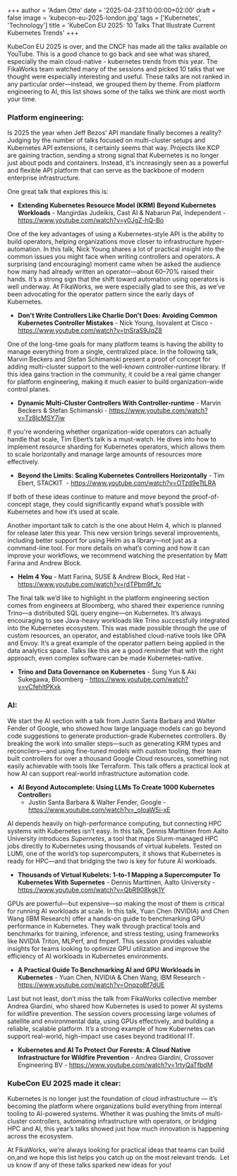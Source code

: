 +++
author = 'Adam Otto'
date = '2025-04-23T10:00:00+02:00'
draft = false
image = 'kubecon-eu-2025-london.jpg'
tags = ['Kubernetes', 'Technology']
title = 'KubeCon EU 2025: 10 Talks That Illustrate Current Kubernetes Trends'
+++

KubeCon EU 2025 is over, and the CNCF has made all the talks available on
YouTube. This is a good chance to go back and see what was shared, especially
the main cloud-native - kubernetes trends from this year. The FikaWorks team
watched many of the sessions and picked 10 talks that we thought were especially
interesting and useful. These talks are not ranked in any particular
order—instead, we grouped them by theme. From platform engineering to AI, this
list shows some of the talks we think are most worth your time.

### **Platform engineering:**

Is 2025 the year when Jeff Bezos’ API mandate finally becomes a reality? Judging
by the number of talks focused on multi-cluster setups and Kubernetes API
extensions, it certainly seems that way. Projects like KCP are gaining traction,
sending a strong signal that Kubernetes is no longer just about pods and
containers. Instead, it's increasingly seen as a powerful and flexible API
platform that can serve as the backbone of modern enterprise infrastructure.

One great talk that explores this is:

- **Extending Kubernetes Resource Model (KRM) Beyond Kubernetes Workloads** -
  Mangirdas Judeikis, Cast AI & Nabarun Pal, Independent -
  <https://www.youtube.com/watch?v=y0JgZ-hQ-Bo>

One of the key advantages of using a Kubernetes-style API is the ability to
build operators, helping organizations move closer to infrastructure
hyper-automation. In this talk, Nick Young shares a lot of practical insight
into the common issues you might face when writing controllers and operators. A
surprising (and encouraging) moment came when he asked the audience how many had
already written an operator—about 60–70% raised their hands. It’s a strong sign
that the shift toward automation using operators is well underway. At FikaWorks,
we were especially glad to see this, as we’ve been advocating for the operator
pattern since the early days of Kubernetes.

- **Don't Write Controllers Like Charlie Don't Does: Avoiding Common Kubernetes
  Controller Mistakes** - Nick Young, Isovalent at Cisco -
  <https://www.youtube.com/watch?v=tnSraS9JqZ8>

One of the long-time goals for many platform teams is having the ability to
manage everything from a single, centralized place. In the following talk,
Marvin Beckers and Stefan Schimanski present a proof of concept for adding
multi-cluster support to the well-known controller-runtime library. If this idea
gains traction in the community, it could be a real game changer for platform
engineering, making it much easier to build organization-wide control planes.

- **Dynamic Multi-Cluster Controllers With Controller-runtime** - Marvin Beckers
  & Stefan Schimanski - <https://www.youtube.com/watch?v=Tz8IcMSY7jw>

If you're wondering whether organization-wide operators can actually handle that
scale, Tim Ebert’s talk is a must-watch. He dives into how to implement resource
sharding for Kubernetes operators, which allows them to scale horizontally and
manage large amounts of resources more effectively.

- **Beyond the Limits: Scaling Kubernetes Controllers Horizontally** - Tim
  Ebert, STACKIT  - <https://www.youtube.com/watch?v=OTzd9eTtLRA>

If both of these ideas continue to mature and move beyond the proof-of-concept
stage, they could significantly expand what’s possible with Kubernetes and how
it’s used at scale.

Another important talk to catch is the one about Helm 4, which is planned for
release later this year. This new version brings several improvements, including
better support for using Helm as a library—not just as a command-line tool. For
more details on what’s coming and how it can improve your workflows, we
recommend watching the presentation by Matt Farina and Andrew Block.

- **Helm 4 You** - Matt Farina, SUSE & Andrew Block, Red Hat -
  <https://www.youtube.com/watch?v=rdTPbm9f_fc>

The final talk we’d like to highlight in the platform engineering section comes
from engineers at Bloomberg, who shared their experience running Trino—a
distributed SQL query engine—on Kubernetes. It’s always encouraging to see
Java-heavy workloads like Trino successfully integrated into the Kubernetes
ecosystem. This was made possible through the use of custom resources, an
operator, and established cloud-native tools like OPA and Envoy. It’s a great
example of the operator pattern being applied in the data analytics space. Talks
like this are a good reminder that with the right approach, even complex
software can be made Kubernetes-native.

- **Trino and Data Governance on Kubernetes** - Sung Yun & Aki Sukegawa,
  Bloomberg - <https://www.youtube.com/watch?v=vCfehltPKxk>

### **AI:**

We start the AI section with a talk from Justin Santa Barbara and Walter Fender
of Google, who showed how large language models can go beyond code suggestions
to generate production-grade Kubernetes controllers. By breaking the work into
smaller steps—such as generating KRM types and reconcilers—and using fine-tuned
models with custom tooling, their team built controllers for over a thousand
Google Cloud resources, something not easily achievable with tools like
Terraform. This talk offers a practical look at how AI can support real-world
infrastructure automation code.

- **AI Beyond Autocomplete: Using LLMs To Create 1000 Kubernetes Controller**s
  - Justin Santa Barbara & Walter Fender, Google -
    <https://www.youtube.com/watch?v=_oIoaW5i-xE>

AI depends heavily on high-performance computing, but connecting HPC systems
with Kubernetes isn’t easy. In this talk, Dennis Marttinen from Aalto University
introduces _Supernetes_, a tool that maps Slurm-managed HPC jobs directly to
Kubernetes using thousands of virtual kubelets. Tested on LUMI, one of the
world’s top supercomputers, it shows that Kubernetes is ready for HPC—and that
bridging the two is key for future AI workloads.

- **Thousands of Virtual Kubelets: 1-to-1 Mapping a Supercomputer To Kubernetes
  With Supernetes** - Dennis Marttinen, Aalto University -
  <https://www.youtube.com/watch?v=QbR908kgk1Y>

GPUs are powerful—but expensive—so making the most of them is critical for
running AI workloads at scale. In this talk, Yuan Chen (NVIDIA) and Chen Wang
(IBM Research) offer a hands-on guide to benchmarking GPU performance in
Kubernetes. They walk through practical tools and benchmarks for training,
inference, and stress testing, using frameworks like NVIDIA Triton, MLPerf, and
fmperf. This session provides valuable insights for teams looking to optimize
GPU utilization and improve the efficiency of AI workloads in Kubernetes
environments.

- **A Practical Guide To Benchmarking AI and GPU Workloads in Kubernetes** -
  Yuan Chen, NVIDIA & Chen Wang, IBM Research -
  <https://www.youtube.com/watch?v=OnqzoBf7dUE>

Last but not least, don’t miss the talk from FikaWorks collective member Andrea
Giardini, who shared how Kubernetes is used to power AI systems for wildfire
prevention. The session covers processing large volumes of satellite and
environmental data, using GPUs effectively, and building a reliable, scalable
platform. It’s a strong example of how Kubernetes can support real-world,
high-impact use cases beyond traditional IT.

- **Kubernetes and AI To Protect Our Forests: A Cloud Native Infrastructure for
  Wildfire Prevention** - Andrea Giardini, Crossover Engineering BV -
  <https://www.youtube.com/watch?v=1rtyQaTfbdM>

### KubeCon EU 2025 made it clear:

Kubernetes is no longer just the foundation of cloud infrastructure — it’s
becoming the platform where organizations build everything from internal tooling
to AI-powered systems. Whether it was pushing the limits of multi-cluster
controllers, automating infrastructure with operators, or bridging HPC and AI,
this year’s talks showed just how much innovation is happening across the
ecosystem.

At FikaWorks, we’re always looking for practical ideas that teams can build
on,and we hope this list helps you catch up on the most relevant trends.  Let us
know if any of these talks sparked new ideas for you!
